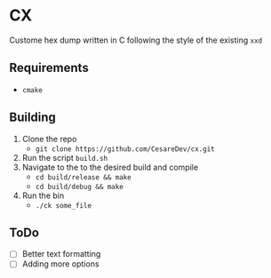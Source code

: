 # CX

Custome hex dump written in C following the style of the existing `xxd`

## Requirements

- `cmake`

## Building

1. Clone the repo
    - `git clone https://github.com/CesareDev/cx.git`
2. Run the script `build.sh`
3. Navigate to the to the desired build and compile
    - `cd build/release && make` 
    - `cd build/debug && make`
4. Run the bin
    - `./ck some_file`

## ToDo

- [ ] Better text formatting
- [ ] Adding more options
